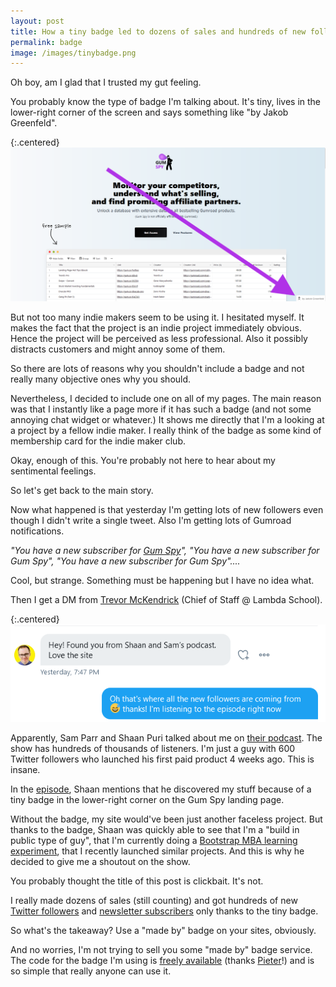 ```yaml
---
layout: post
title: How a tiny badge led to dozens of sales and hundreds of new followers
permalink: badge
image: /images/tinybadge.png
---
```


Oh boy, am I glad that I trusted my gut feeling.

You probably know the type of badge I'm talking about.  It's tiny, lives in the lower-right corner of the screen and says something like "by Jakob Greenfeld".

{:.centered}
![](/images/tinybadge.png)


But not too many indie makers seem to be using it. I hesitated myself. It makes the fact that the project is an indie project immediately obvious. Hence the project will be perceived as less professional. Also it possibly distracts customers and might annoy some of them.

So there are lots of reasons why you shouldn't include a badge and not really many objective ones why you should.

Nevertheless, I decided to include one on all of my pages. The main reason was that I instantly like a page more if it has such a badge (and not some annoying chat widget or whatever.) It shows me directly that I'm a looking at a project by a fellow indie maker. I really think of the badge as some kind of membership card for the indie maker club.

Okay, enough of this. You're probably not here to hear about my sentimental feelings.

So let's get back to the main story.

Now what happened is that yesterday I'm getting lots of new followers even though I didn't write a single tweet. Also I'm getting lots of Gumroad notifications.

*"You have a new subscriber for [Gum Spy](https://gumspy.com/)", "You have a new subscriber for Gum Spy", "You have a new subscriber for Gum Spy"....*

Cool, but strange. Something must be happening but I have no idea what.

Then I get a DM from [Trevor McKendrick](https://twitter.com/TrevMcKendrick) (Chief of Staff @ Lambda School).

{:.centered}
![](/images/dm.png)

Apparently, Sam Parr and Shaan Puri talked about me on [their podcast](https://www.myfirstmillionpodcast.com/). The show has hundreds of thousands of listeners. I'm just a guy with 600 Twitter followers who launched his first paid product 4 weeks ago. This is insane.

In the [episode](https://open.spotify.com/episode/496MjbRwFPa52tqdJBvC3m?si=QrBc05p3TlOgEFDl9iqRNA), Shaan mentions that he discovered my stuff because of a tiny badge in the lower-right corner on the Gum Spy landing page.

Without the badge, my site would've been just another faceless project. But thanks to the badge, Shaan was quickly able to see that I'm a "build in public type of guy", that I'm currently doing a [Bootstrap MBA learning experiment](http://jakobgreenfeld.com/mba),  that I recently launched similar projects. And this is why he decided to give me a shoutout on the show.

You probably thought the title of this post is clickbait. It's not.

I really made dozens of sales (still counting) and got hundreds of new [Twitter followers](https://twitter.com/jakobgreenfeld) and [newsletter subscribers](https://productideas.substack.com/) only thanks to the tiny badge.

So what's the takeaway? Use a "made by" badge on your sites, obviously.

And no worries, I'm not trying to sell you some "made by" badge service. The code for the badge I'm using is [freely available](https://gist.github.com/levelsio/9c531122e557da6282458bbc2a8e2aff) (thanks [Pieter](https://levels.ui)!) and is so simple that really anyone can use it.